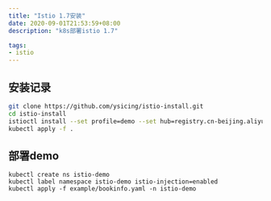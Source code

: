 ```yaml
---
title: "Istio 1.7安装"
date: 2020-09-01T21:53:59+08:00
description: "k8s部署istio 1.7"

tags:
- istio
---
```


<!-- truncate -->

## 安装记录

```bash
git clone https://github.com/ysicing/istio-install.git
cd istio-install
istioctl install --set profile=demo --set hub=registry.cn-beijing.aliyuncs.com/k7scn
kubectl apply -f .
```

## 部署demo

```
kubectl create ns istio-demo
kubectl label namespace istio-demo istio-injection=enabled
kubectl apply -f example/bookinfo.yaml -n istio-demo
```

